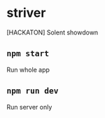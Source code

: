 # striver

[HACKATON] Solent showdown

## `npm start`

Run whole app

## `npm run dev`

Run server only
